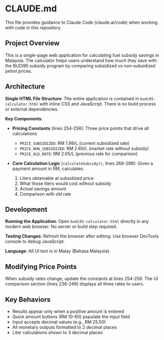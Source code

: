 # CLAUDE.md

This file provides guidance to Claude Code (claude.ai/code) when working with code in this repository.

## Project Overview

This is a single-page web application for calculating fuel subsidy savings in Malaysia. The calculator helps users understand how much they save with the BUDI95 subsidy program by comparing subsidized vs non-subsidized petrol prices.

## Architecture

**Single HTML File Structure**: The entire application is contained in `budi95-calculator.html` with inline CSS and JavaScript. There is no build process or external dependencies.

**Key Components**:
- **Pricing Constants** (lines 254-256): Three price points that drive all calculations
  - `PRICE_SUBSIDIZED`: RM 1.99/L (current subsidized rate)
  - `PRICE_NON_SUBSIDIZED`: RM 2.60/L (market rate without subsidy)
  - `PRICE_OLD_RATE`: RM 2.05/L (previous rate for comparison)

- **Core Calculation Logic** (`calculateSubsidy()`, lines 268-288): Given a payment amount in RM, calculates:
  1. Liters obtainable at subsidized price
  2. What those liters would cost without subsidy
  3. Actual savings amount
  4. Comparison with old rate

## Development

**Running the Application**: Open `budi95-calculator.html` directly in any modern web browser. No server or build step required.

**Testing Changes**: Refresh the browser after editing. Use browser DevTools console to debug JavaScript.

**Language**: All UI text is in Malay (Bahasa Malaysia).

## Modifying Price Points

When subsidy rates change, update the constants at lines 254-256. The UI comparison section (lines 236-249) displays all three rates to users.

## Key Behaviors

- Results appear only when a positive amount is entered
- Quick amount buttons (RM 10-60) populate the input field
- Input accepts decimal values (e.g., RM 25.50)
- All monetary outputs formatted to 2 decimal places
- Liter calculations shown to 3 decimal places
